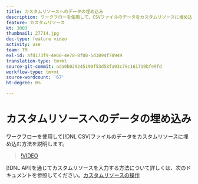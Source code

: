 ```yaml
---
title: カスタムリソースへのデータの埋め込み
description: ワークフローを使用して、CSVファイルのデータをカスタムリソースに埋め込む方法を説明します。
feature: カスタムリソース
kt: 3003
thumbnail: 27714.jpg
doc-type: feature video
activity: use
team: TM
exl-id: afd173f9-4e60-4e78-8f08-5d3894f78949
translation-type: tm+mt
source-git-commit: ada0b029245190f53d58fa93c79c161719bfe9fd
workflow-type: tm+mt
source-wordcount: '67'
ht-degree: 0%

---
```


# カスタムリソースへのデータの埋め込み

ワークフローを使用して[!DNL CSV]ファイルのデータをカスタムリソースに埋め込む方法を説明します。

>[!VIDEO](https://video.tv.adobe.com/v/27714?quality=9)

[!DNL API]を通じてカスタムリソースを入力する方法について詳しくは、次のドキュメントを参照してください。[カスタムリソースの操作](https://experienceleague.adobe.com/docs/campaign-standard/using/working-with-apis/interacting-with-custom-resources.html.)
